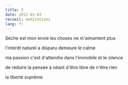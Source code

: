 ```yaml
---
title: 3
date: 2013-01-03
recueil: meditations
lang: fr
---
```


Sèche est mon envie
les choses ne m'aimantent plus

l'intérêt naturel a disparu
demeure le calme

ma passion c'est d'attendre
dans l'immobile et le silence

de réduire la pensée à néant
d'être libre de n'être rien

la liberté suprême
